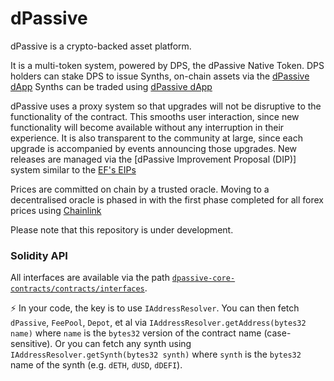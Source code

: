 # dPassive

dPassive is a crypto-backed asset platform.

It is a multi-token system, powered by DPS, the dPassive Native Token. DPS holders can stake DPS to issue Synths, on-chain assets via the [dPassive dApp](https://bsc.dpassive.finance)
Synths can be traded using [dPassive dApp](https://bsc.dpassive.finance)

dPassive uses a proxy system so that upgrades will not be disruptive to the functionality of the contract. This smooths user interaction, since new functionality will become available without any interruption in their experience. It is also transparent to the community at large, since each upgrade is accompanied by events announcing those upgrades. New releases are managed via the [dPassive Improvement Proposal (DIP)] system similar to the [EF's EIPs](https://eips.ethereum.org/all)

Prices are committed on chain by a trusted oracle. Moving to a decentralised oracle is phased in with the first phase completed for all forex prices using [Chainlink](https://feeds.chain.link/)

Please note that this repository is under development.

### Solidity API

All interfaces are available via the path [`dpassive-core-contracts/contracts/interfaces`](./contracts/interfaces/).

:zap: In your code, the key is to use `IAddressResolver`. You can then fetch `dPassive`, `FeePool`, `Depot`, et al via `IAddressResolver.getAddress(bytes32 name)` where `name` is the `bytes32` version of the contract name (case-sensitive). Or you can fetch any synth using `IAddressResolver.getSynth(bytes32 synth)` where `synth` is the `bytes32` name of the synth (e.g. `dETH`, `dUSD`, `dDEFI`).
